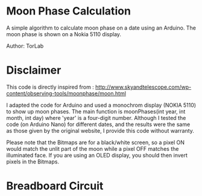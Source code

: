 # Moon Phase Calculation
A simple algorithm to calculate moon phase on a date using an Arduino. The moon phase is shown on a Nokia 5110 display.

Author: TorLab

# Disclaimer

This code is directly inspired from : 
http://www.skyandtelescope.com/wp-content/observing-tools/moonphase/moon.html

I adapted the code for Arduino and used a monochrom display (NOKIA 5110) to show up moon phases.
The main function is moonPhases(int year, int month, int day) where 'year' is a four-digit number.
Although I tested the code (on Arduino Nano) for different dates, and the results were the same 
as those given by the original website, I provide this code without warranty.

Please note that the Bitmaps are for a black/white screen, so a pixel ON would match the unlit 
part of the moon while a pixel OFF matches the illuminated face. If you are using an OLED display, 
you should then invert pixels in the Bitmaps.

# Breadboard Circuit
[](MoonPhaseCalculation/images/)

